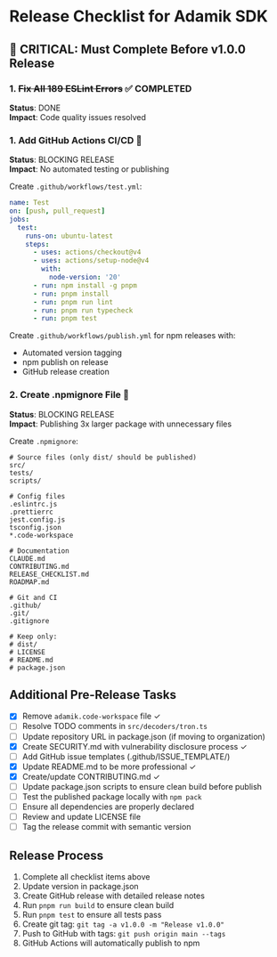 # Release Checklist for Adamik SDK

## 🚨 CRITICAL: Must Complete Before v1.0.0 Release

### 1. ~~Fix All 189 ESLint Errors~~ ✅ COMPLETED
**Status**: DONE  
**Impact**: Code quality issues resolved

### 1. Add GitHub Actions CI/CD 🔴
**Status**: BLOCKING RELEASE  
**Impact**: No automated testing or publishing

Create `.github/workflows/test.yml`:
```yaml
name: Test
on: [push, pull_request]
jobs:
  test:
    runs-on: ubuntu-latest
    steps:
      - uses: actions/checkout@v4
      - uses: actions/setup-node@v4
        with:
          node-version: '20'
      - run: npm install -g pnpm
      - run: pnpm install
      - run: pnpm run lint
      - run: pnpm run typecheck
      - run: pnpm test
```

Create `.github/workflows/publish.yml` for npm releases with:
- Automated version tagging
- npm publish on release
- GitHub release creation

### 2. Create .npmignore File 🔴
**Status**: BLOCKING RELEASE  
**Impact**: Publishing 3x larger package with unnecessary files

Create `.npmignore`:
```
# Source files (only dist/ should be published)
src/
tests/
scripts/

# Config files
.eslintrc.js
.prettierrc
jest.config.js
tsconfig.json
*.code-workspace

# Documentation
CLAUDE.md
CONTRIBUTING.md
RELEASE_CHECKLIST.md
ROADMAP.md

# Git and CI
.github/
.git/
.gitignore

# Keep only:
# dist/
# LICENSE
# README.md
# package.json
```

## Additional Pre-Release Tasks

- [x] Remove `adamik.code-workspace` file ✓
- [ ] Resolve TODO comments in `src/decoders/tron.ts`
- [ ] Update repository URL in package.json (if moving to organization)
- [x] Create SECURITY.md with vulnerability disclosure process ✓
- [ ] Add GitHub issue templates (.github/ISSUE_TEMPLATE/)
- [x] Update README.md to be more professional ✓
- [x] Create/update CONTRIBUTING.md ✓
- [ ] Update package.json scripts to ensure clean build before publish
- [ ] Test the published package locally with `npm pack`
- [ ] Ensure all dependencies are properly declared
- [ ] Review and update LICENSE file
- [ ] Tag the release commit with semantic version

## Release Process

1. Complete all checklist items above
2. Update version in package.json
3. Create GitHub release with detailed release notes
4. Run `pnpm run build` to ensure clean build
5. Run `pnpm test` to ensure all tests pass
6. Create git tag: `git tag -a v1.0.0 -m "Release v1.0.0"`
7. Push to GitHub with tags: `git push origin main --tags`
8. GitHub Actions will automatically publish to npm